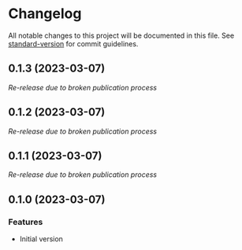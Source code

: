 # Changelog

All notable changes to this project will be documented in this file. See [standard-version](https://github.com/conventional-changelog/standard-version) for commit guidelines.

## 0.1.3 (2023-03-07)

_Re-release due to broken publication process_

## 0.1.2 (2023-03-07)

_Re-release due to broken publication process_

## 0.1.1 (2023-03-07)

_Re-release due to broken publication process_

## 0.1.0 (2023-03-07)

### Features

- Initial version
